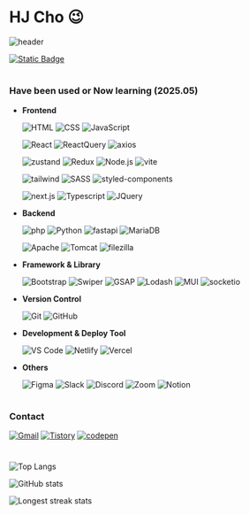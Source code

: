 # HJ Cho 😉
 
 ![header](https://capsule-render.vercel.app/api?type=soft&color=292d3e&height=200&section=header&text=Welcome%20to%20hjinn0813's%20GitHub!👋&fontSize=45&fontColor=c792ea)
 
 [![Static Badge](https://img.shields.io/badge/Click_and_check-my_career_timeline-c165ef?style=flat)](https://github.com/hjinn0813/hjinn0813/blob/main/studyTimeline.md)
 
 #
 
 ### Have been used or Now learning (2025.05)
 
 - **Frontend**
 
   ![HTML](https://img.shields.io/badge/HTML-E34F26?style=for-the-badge&logo=html5&logoColor=white)
   ![CSS](https://img.shields.io/badge/CSS-1572B6?style=for-the-badge&logo=css3&logoColor=white)
   ![JavaScript](https://img.shields.io/badge/JavaScript-F7DF1E?style=for-the-badge&logo=javascript&logoColor=black)
 
   ![React](https://img.shields.io/badge/React-61DAFB?style=for-the-badge&logo=react&logoColor=black)
   ![ReactQuery](https://img.shields.io/badge/React_Query-FF4154?style=for-the-badge&logo=reactquery&logoColor=white)
   ![axios](https://img.shields.io/badge/Axios-5A29E4?style=for-the-badge&logo=axios&logoColor=white)

   ![zustand](https://img.shields.io/badge/Zustand-433E38?style=for-the-badge&logo=Zustand&logoColor=white)
   ![Redux](https://img.shields.io/badge/Redux-764ABC?style=for-the-badge&logo=Redux&logoColor=white)
   ![Node.js](https://img.shields.io/badge/Node.js-339933?style=for-the-badge&logo=node.js&logoColor=white)
   ![vite](https://img.shields.io/badge/vite-646CFF?style=for-the-badge&logo=vite&logoColor=white)
 
   ![tailwind](https://img.shields.io/badge/Tailwind-06B6D4?style=for-the-badge&logo=TailwindCSS&logoColor=white)
   ![SASS](https://img.shields.io/badge/SASS-CC6699?style=for-the-badge&logo=Sass&logoColor=white)
   ![styled-components](https://img.shields.io/badge/styled_components-DB7093?style=for-the-badge&logo=styledcomponents&logoColor=white)
 
   ![next.js](https://img.shields.io/badge/Next.js-000000?style=for-the-badge&logo=next.js&logoColor=white)
   ![Typescript](https://img.shields.io/badge/TypeScript-3178C6?style=for-the-badge&logo=TypeScript&logoColor=white)
   ![JQuery](https://img.shields.io/badge/JQuery-0769AD?style=for-the-badge&logo=jquery&logoColor=white)
 
 - **Backend**
 
   ![php](https://img.shields.io/badge/php-777BB4?style=for-the-badge&logo=php&logoColor=white)
   ![Python](https://img.shields.io/badge/Python-3776AB?style=for-the-badge&logo=python&logoColor=white)
   ![fastapi](https://img.shields.io/badge/Fast_API-009688?style=for-the-badge&logo=fastAPI&logoColor=white)
   ![MariaDB](https://img.shields.io/badge/Maria_DB-003545?style=for-the-badge&logo=MariaDB&logoColor=white)
 
   ![Apache](https://img.shields.io/badge/Apache-D22128?style=for-the-badge&logo=apache&logoColor=white)
   ![Tomcat](https://img.shields.io/badge/Tomcat-F8DC75?style=for-the-badge&logo=apachetomcat&logoColor=black)
   ![filezilla](https://img.shields.io/badge/FileZilla-BF0000?style=for-the-badge&logo=filezilla&logoColor=white)
 
 - **Framework & Library**
 
   ![Bootstrap](https://img.shields.io/badge/Bootstrap-7952B3?style=for-the-badge&logo=bootstrap&logoColor=white)
   ![Swiper](https://img.shields.io/badge/Swiper-6332F6?style=for-the-badge&logo=swiper&logoColor=white)
   ![GSAP](https://img.shields.io/badge/GSAP-88CE02?style=for-the-badge&logo=GreenSock&logoColor=white)
   ![Lodash](https://img.shields.io/badge/lodash-3492FF?style=for-the-badge&logo=lodash&logoColor=white)
   ![MUI](https://img.shields.io/badge/MUI-007FFF?style=for-the-badge&logo=MUI&logoColor=white)
   ![socketio](https://img.shields.io/badge/Socket.io-010101?style=for-the-badge&logo=Socket.io&logoColor=white)
 
 - **Version Control**
 
   ![Git](https://img.shields.io/badge/Git-F05032?style=for-the-badge&logo=git&logoColor=white)
   ![GitHub](https://img.shields.io/badge/GitHub-181717?style=for-the-badge&logo=github&logoColor=white)
 
 - **Development & Deploy Tool**
 
   ![VS Code](https://img.shields.io/badge/VS_Code-007ACC?style=for-the-badge&logo=visual-studio-code&logoColor=white)
   ![Netlify](https://img.shields.io/badge/Netlify-00C7B7?style=for-the-badge&logo=netlify&logoColor=white)
   ![Vercel](https://img.shields.io/badge/Vercel-000000?style=for-the-badge&logo=vercel&logoColor=white)
 
 - **Others**
 
   ![Figma](https://img.shields.io/badge/Figma-F24E1E?style=for-the-badge&logo=figma&logoColor=white)
   ![Slack](https://img.shields.io/badge/Slack-4A154B?style=for-the-badge&logo=Slack&logoColor=white)
   ![Discord](https://img.shields.io/badge/Discord-5865F2?style=for-the-badge&logo=discord&logoColor=white)
   ![Zoom](https://img.shields.io/badge/Zoom-0B5CFF?style=for-the-badge&logo=zoom&logoColor=white)
   ![Notion](https://img.shields.io/badge/Notion-000000?style=for-the-badge&logo=notion&logoColor=white)
 
 #
 
 ### Contact
 
 [![Gmail](https://img.shields.io/badge/Gmail-D14836?style=for-the-badge&logo=Gmail&logoColor=white)](mailto:hjc3790@gmail.com)
 [![Tistory](https://img.shields.io/badge/Tistory-ffb47a?style=for-the-badge&logo=tistory&logoColor=black)](https://hjinn0813.tistory.com/)
 [![codepen](https://img.shields.io/badge/codepen-000000?style=for-the-badge&logo=codepen&logoColor=white)](https://codepen.io/hjinn0813)
 
 #
 
 ![Top Langs](https://github-readme-stats.vercel.app/api/top-langs/?username=hjinn0813&layout=compact&theme=material-palenight)
 
 ![GitHub stats](https://github-readme-stats.vercel.app/api?username=hjinn0813&show_icons=true&theme=material-palenight)
 
 ![Longest streak stats](https://github-readme-streak-stats.herokuapp.com/?user=hjinn0813&theme=material-palenight)
